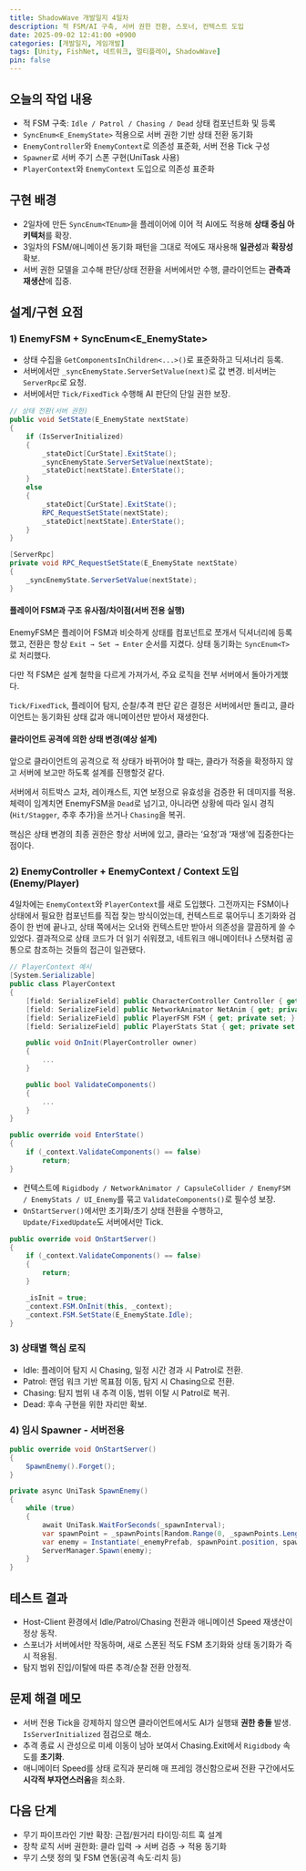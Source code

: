 ```yaml
---
title: ShadowWave 개발일지 4일차
description: 적 FSM/AI 구축, 서버 권한 전환, 스포너, 컨텍스트 도입
date: 2025-09-02 12:41:00 +0900
categories: [개발일지, 게임개발]
tags: [Unity, FishNet, 네트워크, 멀티플레이, ShadowWave]
pin: false
---
```


## 오늘의 작업 내용

- 적 FSM 구축: `Idle / Patrol / Chasing / Dead` 상태 컴포넌트화 및 등록
- `SyncEnum<E_EnemyState>` 적용으로 서버 권한 기반 상태 전환 동기화
- `EnemyController`와 `EnemyContext`로 의존성 표준화, 서버 전용 Tick 구성
- `Spawner`로 서버 주기 스폰 구현(UniTask 사용)
- `PlayerContext`와 `EnemyContext` 도입으로 의존성 표준화


## 구현 배경

- 2일차에 만든 `SyncEnum<TEnum>`을 플레이어에 이어 적 AI에도 적용해 **상태 중심 아키텍처**를 확장.
- 3일차의 FSM/애니메이션 동기화 패턴을 그대로 적에도 재사용해 **일관성**과 **확장성** 확보.
- 서버 권한 모델을 고수해 판단/상태 전환을 서버에서만 수행, 클라이언트는 **관측과 재생산**에 집중.

## 설계/구현 요점

### 1) EnemyFSM + SyncEnum<E_EnemyState>

- 상태 수집을 `GetComponentsInChildren<...>()`로 표준화하고 딕셔너리 등록.
- 서버에서만 `_syncEnemyState.ServerSetValue(next)`로 값 변경. 비서버는 `ServerRpc`로 요청.
- 서버에서만 `Tick/FixedTick` 수행해 AI 판단의 단일 권한 보장.

```csharp
// 상태 전환(서버 권한)
public void SetState(E_EnemyState nextState)
{
    if (IsServerInitialized)
    {
        _stateDict[CurState].ExitState();
        _syncEnemyState.ServerSetValue(nextState);
        _stateDict[nextState].EnterState();
    }
    else
    {
        _stateDict[CurState].ExitState();
        RPC_RequestSetState(nextState);
        _stateDict[nextState].EnterState();
    }
}

[ServerRpc]
private void RPC_RequestSetState(E_EnemyState nextState)
{
    _syncEnemyState.ServerSetValue(nextState);
}
```

#### 플레이어 FSM과 구조 유사점/차이점(서버 전용 실행)

EnemyFSM은 플레이어 FSM과 비슷하게 상태를 컴포넌트로 쪼개서 딕셔너리에 등록했고, 전환은 항상 `Exit → Set → Enter` 순서를 지켰다. 상태 동기화는 `SyncEnum<T>`로 처리했다.

다만 적 FSM은 설계 철학을 다르게 가져가서, 주요 로직을 전부 서버에서 돌아가게했다.

`Tick/FixedTick`, 플레이어 탐지, 순찰/추격 판단 같은 결정은 서버에서만 돌리고, 클라이언트는 동기화된 상태 값과 애니메이션만 받아서 재생한다. 

#### 클라이언트 공격에 의한 상태 변경(예상 설계)

앞으로 클라이언트의 공격으로 적 상태가 바뀌어야 할 때는, 클라가 적중을 확정하지 않고 서버에 보고만 하도록 설계를 진행할것 같다.

서버에서 히트박스 교차, 레이캐스트, 지연 보정으로 유효성을 검증한 뒤 데미지를 적용. 체력이 임계치면 EnemyFSM을 `Dead`로 넘기고, 아니라면 상황에 따라 일시 경직(`Hit/Stagger`, 추후 추가)을 쓰거나 `Chasing`을 복귀.

핵심은 상태 변경의 최종 권한은 항상 서버에 있고, 클라는 ‘요청’과 ‘재생’에 집중한다는 점이다.

### 2) EnemyController + EnemyContext / Context 도입(Enemy/Player)


4일차에는 `EnemyContext`와 `PlayerContext`를 새로 도입했다. 그전까지는 FSM이나 상태에서 필요한 컴포넌트를 직접 찾는 방식이었는데, 컨텍스트로 묶어두니 초기화와 검증이 한 번에 끝나고, 상태 쪽에서는 오너와 컨텍스트만 받아서 의존성을 깔끔하게 쓸 수 있었다. 결과적으로 상태 코드가 더 읽기 쉬워졌고, 네트워크 애니메이터나 스탯처럼 공통으로 참조하는 것들의 접근이 일관됐다.

```csharp
// PlayerContext 예시
[System.Serializable]
public class PlayerContext
{
    [field: SerializeField] public CharacterController Controller { get; private set; }
    [field: SerializeField] public NetworkAnimator NetAnim { get; private set; }
    [field: SerializeField] public PlayerFSM FSM { get; private set; }
    [field: SerializeField] public PlayerStats Stat { get; private set; }

    public void OnInit(PlayerController owner)
    {
        ...
    }

    public bool ValidateComponents()
    {
        ...
    } 
}
```

```csharp
public override void EnterState()
{
    if (_context.ValidateComponents() == false)
        return;
}
```


- 컨텍스트에 `Rigidbody / NetworkAnimator / CapsuleCollider / EnemyFSM / EnemyStats / UI_Enemy`를 묶고 `ValidateComponents()`로 필수성 보장.
- `OnStartServer()`에서만 초기화/초기 상태 전환을 수행하고, `Update/FixedUpdate`도 서버에서만 Tick.

```csharp
public override void OnStartServer()
{
    if (_context.ValidateComponents() == false)
    {
        return;
    }

    _isInit = true;
    _context.FSM.OnInit(this, _context);
    _context.FSM.SetState(E_EnemyState.Idle);
}
```

### 3) 상태별 핵심 로직

- Idle: 플레이어 탐지 시 Chasing, 일정 시간 경과 시 Patrol로 전환.
- Patrol: 랜덤 워크 기반 목표점 이동, 탐지 시 Chasing으로 전환.
- Chasing: 탐지 범위 내 추격 이동, 범위 이탈 시 Patrol로 복귀.
- Dead: 후속 구현을 위한 자리만 확보.

### 4) 임시 Spawner - 서버전용 

```csharp
public override void OnStartServer()
{
    SpawnEnemy().Forget();
}

private async UniTask SpawnEnemy()
{
    while (true)
    {
        await UniTask.WaitForSeconds(_spawnInterval);
        var spawnPoint = _spawnPoints[Random.Range(0, _spawnPoints.Length)];
        var enemy = Instantiate(_enemyPrefab, spawnPoint.position, spawnPoint.rotation);
        ServerManager.Spawn(enemy);
    }
}
```

## 테스트 결과

- Host-Client 환경에서 Idle/Patrol/Chasing 전환과 애니메이션 Speed 재생산이 정상 동작.
- 스포너가 서버에서만 작동하며, 새로 스폰된 적도 FSM 초기화와 상태 동기화가 즉시 적용됨.
- 탐지 범위 진입/이탈에 따른 추격/순찰 전환 안정적.


## 문제 해결 메모

- 서버 전용 Tick을 강제하지 않으면 클라이언트에서도 AI가 실행돼 **권한 충돌** 발생. `IsServerInitialized` 점검으로 해소.
- 추격 종료 시 관성으로 미세 이동이 남아 보여서 Chasing.Exit에서 `Rigidbody` 속도를 **초기화**.
- 애니메이터 Speed를 상태 로직과 분리해 매 프레임 갱신함으로써 전환 구간에서도 **시각적 부자연스러움**을 최소화.

## 다음 단계

- 무기 파이프라인 기반 확장: 근접/원거리 타이밍·히트 훅 설계
- 장착 로직 서버 권한화: 클라 입력 → 서버 검증 → 적용 동기화
- 무기 스탯 정의 및 FSM 연동(공격 속도·리치 등)

